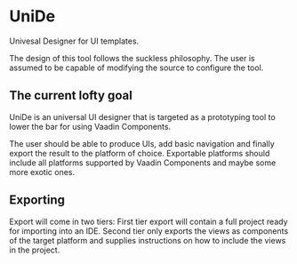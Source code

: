 UniDe
=========
Univesal Designer for UI templates.

The design of this tool follows the suckless philosophy. The user is assumed
to be capable of modifying the source to configure the tool.

The current lofty goal
----------------------
UniDe is an universal UI designer that is targeted as a prototyping tool to 
lower the bar for using Vaadin Components.

The user should be able to produce UIs, add basic navigation and finally export the
result to the platform of choice. Exportable platforms should include all
platforms supported by Vaadin Components and maybe some more exotic ones.


Exporting
---------
Export will come in two tiers: First tier export will contain a full project
ready for importing into an IDE. Second tier only exports the views as
components of the target platform and supplies instructions on how to
include the views in the project. 

